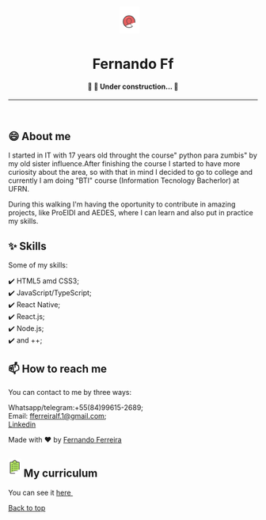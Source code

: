 <div align="center" style="font-size:24px" id="top"> 
<img src="https://github.com/fernando-ff/fernando-ff/blob/master/assets/Screenshot_2020-08-29%20Design%20UX%20Alura%20-%20Cursos%20online%20de%20tecnologia.png" />
  &#xa0;

  <!-- <a href="https://fernandoff.netlify.app">Demo</a> -->
</div>

<h1 align="center">Fernando Ff</h1>

<!-- Status -->

<h4 align="center"> 
	🚧 🚀 Under construction...  🚧
</h4> 

<hr>


<br>

## 😄 About me ##

I started in IT with 17 years old throught the course" python para zumbis" by my old sister influence.After finishing the course I started to have more curiosity about the area, so with that in mind I decided to go to college and currently I am doing "BTI" course (Information Tecnology Bacherlor) at UFRN.

During this walking I'm having the oportunity to contribute in amazing projects, like ProEIDI and AEDES, where I can learn and also put in practice my skills.

## :sparkles: Skills ##

Some of my skills: 

:heavy_check_mark: HTML5 amd CSS3;\
:heavy_check_mark: JavaScript/TypeScript;\
:heavy_check_mark: React Native;\
:heavy_check_mark: React.js;\
:heavy_check_mark: Node.js;\
:heavy_check_mark: and ++;




## 📫 How to reach me

You can contact to me by three ways:

Whatsapp/telegram:+55(84)99615-2689;\
Email: fferreiralf.1@gmail.com;\
<a href="https://www.linkedin.com/in/fernando-ferreira-7155161a5/" target="_blank">Linkedin</a>

Made with :heart: by <a href="https://github.com/fernando-ff" target="_blank">Fernando Ferreira</a>

<h2 style="align-item:center"><img src="https://github.com/fernando-ff/fernando-ff/blob/master/assets/Screenshot_2020-08-30%20Inova%C3%A7%C3%A3o%20Gest%C3%A3o%20Alura%20-%20Cursos%20online%20de%20tecnologia.png" > 
My curriculum
</h2>

</img>

<!-- <embed src="assets/Currículo(1).pdf" width="100%" height="2100px" /> -->

You can see it <a style="color:#000, text-decoration:none" href="https://github.com/fernando-ff/fernando-ff/blob/master/assets/Curr%C3%ADculo(1).pdf" download="Fernando Curriculum pdf" target="_blank">here </a>
&#xa0;

<a href="#top">Back to top</a>
